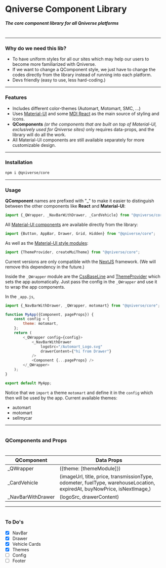 # Qniverse Component Library

#### _The core component library for all Qniverse platforms_

#

#

---

### Why do we need this lib?

-   To have uniform styles for all our sites which may help our users to become more familiarized with Qniverse.
-   If we want to change a QComponent style, we just have to change the codes directly from the library instead of running into each platform.
-   Devs friendly (easy to use, less hard-coding.)

---

### Features

-   Includes different color-themes (Automart, Motomart, SMC, ...)
-   Uses [Material-UI](https://material-ui.com/) and some [MDI React](https://www.npmjs.com/package/@mdi/react) as the main source of styling and icons.
-   **QComponents** _(or the components that are built on top of Material-UI, exclusively used for Qniverse sites)_ only requires data-props, and the library will do all the work.
-   All Material-UI components are still available separately for more customizable design.

---

### Installation

```sh
npm i @qniverse/core
```

---

### Usage

**QComponent** names are prefixed with "\_" to make it easier to distinguish between the other components like **React** and **Material-UI**:

```javascript
import {_QWrapper, _NavBarWithDrawer, _CardVehicle} from "@qniverse/core";
```

All [Material-UI components](https://material-ui.com/getting-started/usage/) are available directly from the library:

```javascript
import {Button, AppBar, Drawer, Grid, Hidden} from "@qniverse/core";
```

As well as the [Material-UI style modules](https://material-ui.com/styles/basics/):

```javascript
import {ThemeProvider, createMuiTheme} from "@qniverse/core";
```

Current versions are only compatible with the [NextJS](https://nextjs.org/) framework.
(We will remove this dependency in the future.)

Inside the `_QWrapper` module are the [CssBaseLine](https://material-ui.com/components/css-baseline/) and [ThemeProvider](https://material-ui.com/styles/api/#themeprovider) which sets the app automatically. Just pass the config in the `_QWrapper` and use it to wrap the app components.

In the `_app.js`,

```javascript
import {_NavBarWithDrawer, _QWrapper, motomart} from "@qniverse/core";

function MyApp({Component, pageProps}) {
    const config = {
        theme: motomart,
    };
    return (
        <_QWrapper config={config}>
            <_NavBarWithDrawer
                logoSrc="/Automart_Logo.svg"
                drawerContent={"hi from Drawer"}
            />
            <Component {...pageProps} />
        </_QWrapper>
    );
}

export default MyApp;
```

Notice that we `import` a theme `motomart` and define it in the `config` which then will be used by the app.
Current available themes:

-   automart
-   motomart
-   sellmycar

---

#

### QComponents and Props

#

| QComponent         | Data Props                                                                                                              |
| ------------------ | ----------------------------------------------------------------------------------------------------------------------- |
| \_QWrapper         | ({theme: [themeModule]})                                                                                                |
| \_CardVehicle      | (imageUrl, title, price, transmissionType, odometer, fuelType, warehouseLocation, expiredAt, buyNowPrice, isNextImage,) |
| \_NavBarWithDrawer | (logoSrc, drawerContent)                                                                                                |

---

#

### To Do's

-   [x] NavBar
-   [x] Drawer
-   [x] Vehicle Cards
-   [x] Themes
-   [ ] Config
-   [ ] Footer
